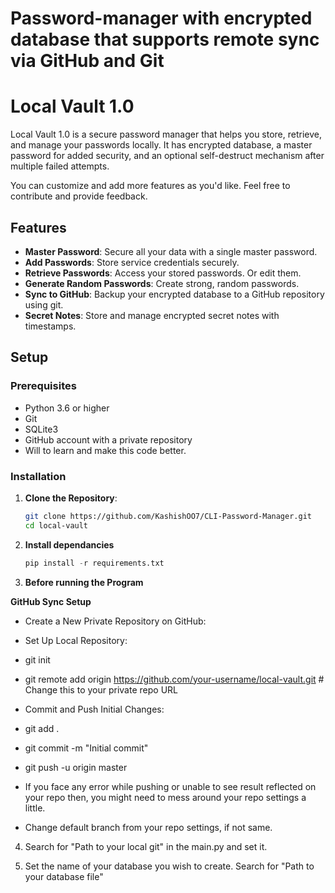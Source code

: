 # Password-manager with encrypted database that supports remote sync via GitHub and Git

# Local Vault 1.0

Local Vault 1.0 is a secure password manager that helps you store, retrieve, and manage your passwords locally. It has encrypted database, a master password for added security, and an optional self-destruct mechanism after multiple failed attempts.

You can customize and add more features as you'd like. Feel free to contribute and provide feedback.

## Features

- **Master Password**: Secure all your data with a single master password.
- **Add Passwords**: Store service credentials securely.
- **Retrieve Passwords**: Access your stored passwords. Or edit them.
- **Generate Random Passwords**: Create strong, random passwords.
- **Sync to GitHub**: Backup your encrypted database to a GitHub repository using git.
- **Secret Notes**: Store and manage encrypted secret notes with timestamps.

## Setup

### Prerequisites

- Python 3.6 or higher
- Git
- SQLite3
- GitHub account with a private repository
- Will to learn and make this code better.

### Installation

1. **Clone the Repository**:
   ```bash
   git clone https://github.com/KashishOO7/CLI-Password-Manager.git
   cd local-vault
   ```
   
2. **Install dependancies**
    ```python
    pip install -r requirements.txt
    ```

3. **Before running the Program**

  **GitHub Sync Setup**
 - Create a New Private Repository on GitHub:
 - Set Up Local Repository:

 - git init
 - git remote add origin https://github.com/your-username/local-vault.git # Change this to your private repo URL
 - Commit and Push Initial Changes:
 - git add .
 - git commit -m "Initial commit"
 - git push -u origin master
 
 - If you face any error while pushing or unable to see result reflected on your repo then, you might need to mess around your repo settings a little. 

 - Change default branch from your repo settings, if not same.

4. Search for "Path to your local git" in the main.py and set it.

5. Set the name of your database you wish to create. Search for "Path to your database file"
